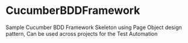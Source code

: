# CucumberBDDFramework

Sample Cucumber BDD Framework Skeleton using Page Object design pattern, Can be used across projects for the Test Automation